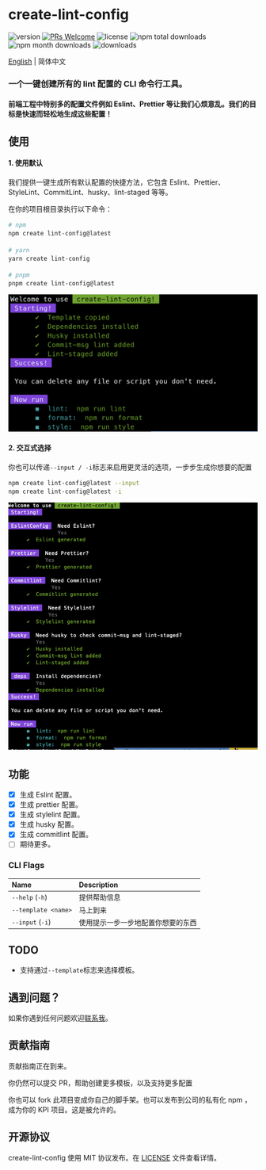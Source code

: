 # create-lint-config

![version](https://img.shields.io/npm/v/create-lint-config)
[![PRs Welcome](https://img.shields.io/badge/PRs-welcome-brightgreen.svg)](https://github.com/liruifengv/create-lint-config/pulls)
![license](https://img.shields.io/npm/l/create-lint-config)
![npm total downloads](https://img.shields.io/npm/dt/create-lint-config.svg)
![npm month downloads](https://img.shields.io/npm/dm/create-lint-config.svg)
![downloads](https://img.shields.io/npm/dw/create-lint-config)

[English](<(./README.md)>) | 简体中文

### 一个一键创建所有的 lint 配置的 CLI 命令行工具。

#### 前端工程中特别多的配置文件例如 Eslint、Prettier 等让我们心烦意乱。我们的目标是快速而轻松地生成这些配置！

## 使用

#### 1. 使用默认

我们提供一键生成所有默认配置的快捷方法，它包含 Eslint、Prettier、StyleLint、CommitLint、husky、lint-staged 等等。

在你的项目根目录执行以下命令：

```bash
# npm
npm create lint-config@latest

# yarn
yarn create lint-config

# pnpm
pnpm create lint-config@latest
```

![screenshot](screenshot.png)

#### 2. 交互式选择

你也可以传递`--input / -i`标志来启用更灵活的选项，一步步生成你想要的配置

```bash
npm create lint-config@latest --input
npm create lint-config@latest -i
```

![screenshot-i](screenshot-i.png)

## 功能

- [x] 生成 Eslint 配置。
- [x] 生成 prettier 配置。
- [x] 生成 stylelint 配置。
- [x] 生成 husky 配置。
- [x] 生成 commitlint 配置。
- [ ] 期待更多。

### CLI Flags

| Name                | Description                        |
| :------------------ | :--------------------------------- |
| `--help` (`-h`)     | 提供帮助信息                       |
| `--template <name>` | 马上到来                           |
| `--input` (`-i`)    | 使用提示一步一步地配置你想要的东西 |

## TODO

- 支持通过`--template`标志来选择模板。

## 遇到问题？

如果你遇到任何问题欢迎[联系我](https://github.com/liruifengv/create-lint-config/issues)。

## 贡献指南

贡献指南正在到来。

你仍然可以提交 PR，帮助创建更多模板，以及支持更多配置

你也可以 fork 此项目变成你自己的脚手架。也可以发布到公司的私有化 npm ，成为你的 KPI 项目。这是被允许的。

## 开源协议

create-lint-config 使用 MIT 协议发布。在 [LICENSE](./LICENSE) 文件查看详情。
